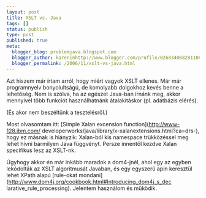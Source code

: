 ```yaml
---
layout: post
title: XSLT vs. Java
tags: []
status: publish
type: post
published: true
meta:
  blogger_blog: problemjava.blogspot.com
  blogger_author: kareninhttp://www.blogger.com/profile/02683406828110839343noreply@blogger.com
  blogger_permalink: /2006/11/xslt-vs-java.html
---
```

Azt hiszem már írtam arról, hogy miért vagyok XSLT ellenes. Már már
programnyelv bonyolultságú, de komolyabb dolgokhoz kevés benne a lehetőség.
Nem is szólva, ha az egészet Java-ban írnánk meg, akkor mennyivel több
funkciót használhatnánk átalakításkor (pl. adatbázis elérés).

(És akor nem beszéltünk a tesztelésről.)

  
Most olvasomtam itt: [Simple Xalan excension function](http://www-128.ibm.com/
developerworks/java/library/x-xalanextensions.html?ca=drs-), hogy ez másnak is
hiányzik: Xalan-ból kis namespace trükközéssel meg lehet hívni bármilyen Java
függvényt. Persze innentől kezdve Xalan specifikus lesz az XSLT-nk.

  
Úgyhogy akkor én már inkább maradok a dom4-jnél, ahol egy az egyben lekódolták
az XSLT algoritmusát Javaban, és egy egyszerű apin keresztül lehet XPath alapú
[rule-okat mondani](http://www.dom4j.org/cookbook.html#Introducing_dom4j_s_dec
larative_rule_processing). Jelentem használom és működik.

  
  
  
  
  

